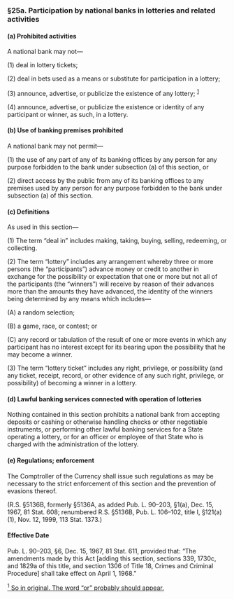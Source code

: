 ### §25a. Participation by national banks in lotteries and related activities ###

#### (a) Prohibited activities ####

A national bank may not—

(1) deal in lottery tickets;

(2) deal in bets used as a means or substitute for participation in a lottery;

(3) announce, advertise, or publicize the existence of any lottery; <sup><a href="#25a_1_target" name="25a_1">1</a></sup>

(4) announce, advertise, or publicize the existence or identity of any participant or winner, as such, in a lottery.

#### (b) Use of banking premises prohibited ####

A national bank may not permit—

(1) the use of any part of any of its banking offices by any person for any purpose forbidden to the bank under subsection (a) of this section, or

(2) direct access by the public from any of its banking offices to any premises used by any person for any purpose forbidden to the bank under subsection (a) of this section.

#### (c) Definitions ####

As used in this section—

(1) The term “deal in” includes making, taking, buying, selling, redeeming, or collecting.

(2) The term “lottery” includes any arrangement whereby three or more persons (the “participants”) advance money or credit to another in exchange for the possibility or expectation that one or more but not all of the participants (the “winners”) will receive by reason of their advances more than the amounts they have advanced, the identity of the winners being determined by any means which includes—

(A) a random selection;

(B) a game, race, or contest; or

(C) any record or tabulation of the result of one or more events in which any participant has no interest except for its bearing upon the possibility that he may become a winner.

(3) The term “lottery ticket” includes any right, privilege, or possibility (and any ticket, receipt, record, or other evidence of any such right, privilege, or possibility) of becoming a winner in a lottery.

#### (d) Lawful banking services connected with operation of lotteries ####

Nothing contained in this section prohibits a national bank from accepting deposits or cashing or otherwise handling checks or other negotiable instruments, or performing other lawful banking services for a State operating a lottery, or for an officer or employee of that State who is charged with the administration of the lottery.

#### (e) Regulations; enforcement ####

The Comptroller of the Currency shall issue such regulations as may be necessary to the strict enforcement of this section and the prevention of evasions thereof.

(R.S. §5136B, formerly §5136A, as added Pub. L. 90–203, §1(a), Dec. 15, 1967, 81 Stat. 608; renumbered R.S. §5136B, Pub. L. 106–102, title I, §121(a)(1), Nov. 12, 1999, 113 Stat. 1373.)

#### Effective Date ####

Pub. L. 90–203, §6, Dec. 15, 1967, 81 Stat. 611, provided that: “The amendments made by this Act [adding this section, sections 339, 1730c, and 1829a of this title, and section 1306 of Title 18, Crimes and Criminal Procedure] shall take effect on April 1, 1968.”

[<sup>1</sup> So in original. The word “or” probably should appear.](#25a_1)